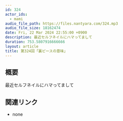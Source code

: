 ```yaml
---
id: 324
actor_ids:
  - mami
audio_file_path: https://files.nantyara.com/324.mp3
audio_file_size: 18162474
date: Fri, 22 Mar 2024 22:55:00 +0900
description: 最近セルフネイルにハマってまして
duration: 753.5807916666666
layout: article
title: 第324回「裏ピースの意味」
---
```

## 概要

最近セルフネイルにハマってまして

## 関連リンク

* none
